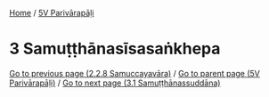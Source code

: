 
[Home](/) / [5V Parivārapāḷi](../5V.md)

# 3 Samuṭṭhānasīsasaṅkhepa


[Go to previous page (2.2.8 Samuccayavāra)](2/2.2/2.2.8.md) / [Go to parent page (5V Parivārapāḷi)](0.md) / [Go to next page (3.1 Samuṭṭhānassuddāna)](3/3.1.md)


